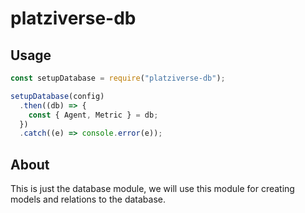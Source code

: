 # platziverse-db

## Usage

```js
const setupDatabase = require("platziverse-db");

setupDatabase(config)
  .then((db) => {
    const { Agent, Metric } = db;
  })
  .catch((e) => console.error(e));
```

## About

This is just the database module, we will use this module for creating models and relations to the database.
